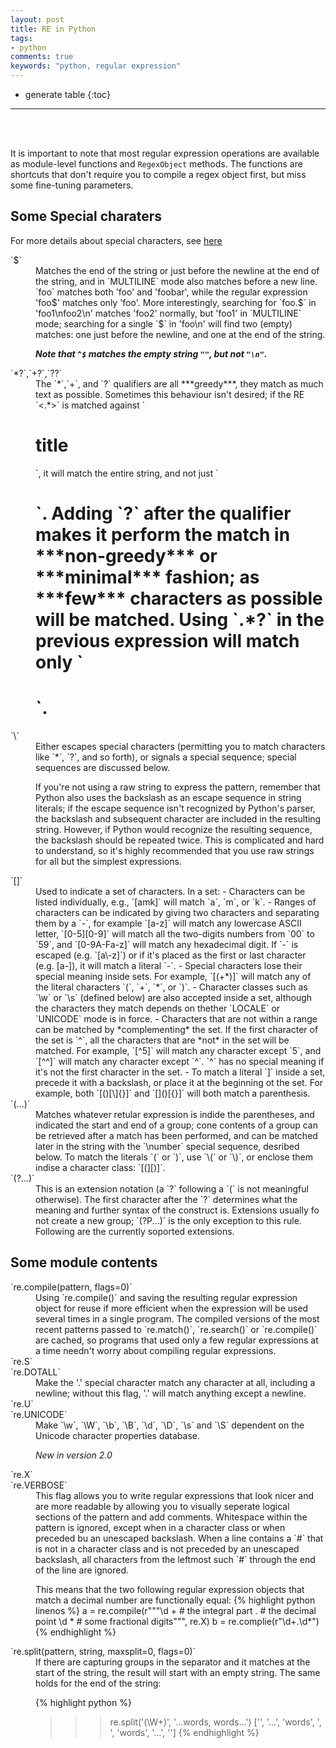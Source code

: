 ```yaml
--- 
layout: post
title: RE in Python
tags:
- python
comments: true
keywords: "python, regular expression"
---
```


* generate table
{:toc}
---
<br><br>

It is important to note that most regular expression operations are available as module-level functions and `RegexObject` methods. The functions are shortcuts that don't require you to compile a regex object first, but miss some fine-tuning parameters.

## Some Special charaters

For more details about special characters, see [here](https://docs.python.org/2/library/re.html)
<dt markdown="1">`$`</dt>
<dd markdown="1">Matches the end of the string or just before the newline at the end of the string, and in `MULTILINE` mode also matches before a new line. `foo` matches both 'foo' and 'foobar', while the regular expression 'foo$' matches only 'foo'. More interestingly, searching for `foo.$` in 'foo1\nfoo2\n' matches 'foo2' normally, but 'foo1' in `MULTILINE` mode; searching for a single `$` in 'foo\n' will find two (empty) matches: one just before the newline, and one at the end of the string.

***Note that `^$` matches the empty string `""`, but not `"\n"`.***
</dd>

<dt markdown="1">`*?`,`+?`,`??`</dt>
<dd markdown="1"> The `*`,`+`, and `?` qualifiers are all ***greedy***, they match as much text as possible. Sometimes this behaviour isn't desired; if the RE `<.*>` is matched against `<H1>title</H1>`, it will match the entire string, and not just `<H1>`. Adding `?` after the qualifier makes it perform the match in ***non-greedy*** or ***minimal*** fashion; as ***few*** characters as possible will be matched. Using `.*?` in the previous expression will match only `<H1>`.
</dd>

<dt markdown="1">`\`</dt>
<dd markdown="1">Either escapes special characters (permitting you to match characters like `*`, `?`, and so forth), or signals a special sequence; special sequences are discussed below.

If you're not using a raw string to express the pattern, remember that Python also uses the backslash as an escape sequence in string literals; if the escape sequence isn't recognized by Python's parser, the backslash and subsequent character are included in the resulting string. However, if Python would recognize the resulting sequence, the backslash should be repeated twice. This is complicated and hard to understand, so it's highly recommended that you use raw strings for all but the simplest expressions.
</dd>

<dt markdown="1">`[]`</dt>
<dd markdown="1">Used to indicate a set of characters. In a set:
- Characters can be listed individually, e.g., `[amk]` will match `a`, `m`, or `k`.
- Ranges of characters can be indicated by giving two characters and separating them by a `-`, for example `[a-z]` will match any lowercase ASCII letter, `[0-5][0-9]` will match all the two-digits numbers from `00` to `59`, and `[0-9A-Fa-z]` will match any hexadecimal digit. If `-` is escaped (e.g. `[a\-z]`) or if it's placed as the first or last character (e.g. [a-]), it will match a literal `-`.
- Special characters lose their special meaning inside sets. For example, `[(+*)]` will match any of the literal characters `(`, `+`, `*`, or `)`.
- Character classes such as `\w` or `\s` (defined below) are also accepted inside a set, although the characters they match depends on thether `LOCALE` or `UNICODE` mode is in force.
- Characters that are not within a range can be matched by *complementing* the set. If the first character of the set is `^`, all the characters that are *not* in the set will be matched. For example, `[^5]` will match any character except `5`, and `[^^]` will match any character except `^`. `^` has no special meaning if it's not the first character in the set.
- To match a literal `]` inside a set, precede it with a backslash, or place it at the beginning ot the set. For example, both `[()[\]{}]` and `[]()[{}]` will both match a parenthesis.
</dd>

<dt markdown="1">`(...)`</dt>
<dd markdown="1">Matches whatever retular expression is indide the parentheses, and indicated the start and end of a group; cone contents of a group can be retrieved after a match has been performed, and can be matched later in the string with the `\number` special sequence, desribed below. To match the literals `(` or `)`, use `\(` or `\)`, or enclose them indise a character class: `[(][)]`.
</dd>

<dt markdown="1">`(?...)`</dt>
<dd markdown="1">This is an extension notation (a `?` following a `(` is not meaningful otherwise). The first character after the `?` determines what the meaning and further syntax of the construct is. Extensions usually fo not create a new group; `(?P<name>...)` is the only exception to this rule. Following are the currently soported extensions.
</dd>

## Some module contents

<dt markdown="1">`re.compile(pattern, flags=0)`</dt>
<dd markdown="1">
Using `re.compile()` and saving the resulting regular expression object for reuse if more efficient when the expression will be used several times in a single program. The compiled versions of the most recent patterns passed to `re.match()`, `re.search()` or `re.compile()` are cached, so programs that used only a few regular expressions at a time needn't worry about compiling regular expressions.
</dd>

<dt markdown="1">`re.S`</dt>
<dt markdown="1">`re.DOTALL`</dt>
<dd markdown="1">
Make the '.' special character match any character at all, including a newline; without this flag, '.' will match anything except a newline.
</dd>

<dt markdown="1">`re.U`</dt>
<dt markdown="1">`re.UNICODE`</dt>
<dd markdown="1">
Make `\w`, `\W`, `\b`, `\B`, `\d`, `\D`, `\s` and `\S` dependent on the Unicode character properties database.

*New in version 2.0*    
</dd>

<dt markdown="1">`re.X`</dt>
<dt markdown="1">`re.VERBOSE`</dt>
<dd markdown="1">
This flag allows you to write regular expressions that look nicer and are more readable by allowing you to visually seperate logical sections of the pattern and add comments. Whitespace within the pattern is ignored, except when in a character class or when preceded bu an unescaped backslash. When a line contains a `#` that is not in a character class and is not preceded by an unescaped backslash, all characters from the leftmost such `#` through the end of the line are ignored.

This means that the two following regular expression objects that match a decimal number are functionally equal:
{% highlight python linenos %}
a = re.compile(r"""\d + # the integral part
                \.      # the decimal point
                \d *    # some fractional digits""", re.X)
b = re.complie(r"\d+\.\d*")
{% endhighlight %}
</dd>

<dt markdown="1">`re.split(pattern, string, maxsplit=0, flags=0)`</dt>
<dd markdown="1">
If there are capturing groups in the separator and it matches at the start of the string, the result will start with an empty string. The same holds for the end of the string:

{% highlight python %}
>>> re.split('(\W+)', '...words, words...')
['', '...', 'words', ', ', 'words', '...', '']
{% endhighlight %}
</dd>
